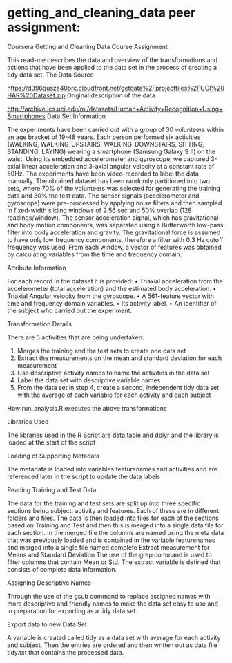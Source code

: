 # getting_and_cleaning_data peer assignment:
Coursera Getting and Cleaning Data Course Assignment

This read-me describes the data and overview of the transformations and actions that have been applied to the data set in the process of creating a tidy data set.
The Data Source

https://d396qusza40orc.cloudfront.net/getdata%2Fprojectfiles%2FUCI%20HAR%20Dataset.zip
Original description of the data

http://archive.ics.uci.edu/ml/datasets/Human+Activity+Recognition+Using+Smartphones
Data Set Information

The experiments have been carried out with a group of 30 volunteers within an age bracket of 19-48 years. Each person performed six activities (WALKING, WALKING_UPSTAIRS, WALKING_DOWNSTAIRS, SITTING, STANDING, LAYING) wearing a smartphone (Samsung Galaxy S II) on the waist. Using its embedded accelerometer and gyroscope, we captured 3-axial linear acceleration and 3-axial angular velocity at a constant rate of 50Hz. The experiments have been video-recorded to label the data manually. The obtained dataset has been randomly partitioned into two sets, where 70% of the volunteers was selected for generating the training data and 30% the test data.
The sensor signals (accelerometer and gyroscope) were pre-processed by applying noise filters and then sampled in fixed-width sliding windows of 2.56 sec and 50% overlap (128 readings/window). The sensor acceleration signal, which has gravitational and body motion components, was separated using a Butterworth low-pass filter into body acceleration and gravity. The gravitational force is assumed to have only low frequency components, therefore a filter with 0.3 Hz cutoff frequency was used. From each window, a vector of features was obtained by calculating variables from the time and frequency domain.

Attribute Information

For each record in the dataset it is provided:
•	Triaxial acceleration from the accelerometer (total acceleration) and the estimated body acceleration.
•	Triaxial Angular velocity from the gyroscope.
•	A 561-feature vector with time and frequency domain variables.
•	Its activity label.
•	An identifier of the subject who carried out the experiment.

Transformation Details

There are 5 activities that are being undertaken:
1.	Merges the training and the test sets to create one data set
2.	Extract the measurements on the mean and standard deviation for each measurement
3.	Use descriptive activity names to name the activities in the data set
4.	Label the data set with descriptive variable names
5.	From the data set in step 4, create a second, independent tidy data set with the average of each variable for each activity and each subject

How run_analysis.R executes the above transformations

Libraries Used

The libraries used in the R Script are data.table and dplyr and the library is loaded at the start of the script

Loading of Supporting Metadata

The metadata is loaded into variables featurenames and activities and are referenced later in the script to update the data labels

Reading Training and Test Data

The data for the training and test sets are split up into three specific sections being subject, activity and features. Each of these are in different folders and files.
The data is then loaded into files for each of the sections based on Training and Test and then this is merged into a single data file for each section.
In the merged file the columns are named using the meta data that was previously loaded and is contained in the variable featurenames and merged into a single file named complete
Extract measurement for Means and Standard Deviation
The use of the grep command is used to filter columns that contain Mean or Std. The extract variable is defined that consists of complete data information.

Assigning Descriptive Names

Through the use of the gsub command to replace assigned names with more descriptive and friendly names to make the data set easy to use and in preparation for exporting as a tidy data set.

Export data to new Data Set

A variable is created called tidy as a data set with average for each activity and subject. Then the entries are ordered and then written out as data file tidy.txt that contains the processed data.

